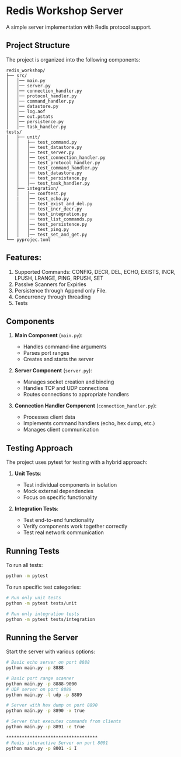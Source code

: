 # Redis Workshop Server

A simple server implementation with Redis protocol support.

## Project Structure

The project is organized into the following components:

```
redis_workshop/
├── src/
│   │── main.py              
│   │── server.py            
│   │── connection_handler.py
│   │── protocol_handler.py  
│   │── command_handler.py
│   │── datastore.py
│   │── log.aof
│   │── out.pstats
│   │── persistence.py
│   │── task_handler.py
tests/                  
│   ├── unit/               
│   │   ├── test_command.py
│   │   │── test_datastore.py
│   │   │── test_server.py
│   │   │── test_connection_handler.py
│   │   │── test_protocol_handler.py
│   │   │── test_command_handler.py
│   │   │── test_datastore.py
│   │   │── test_persistance.py
│   │   │── test_task_handler.py
│   ├── integration/
│   │   │── conftest.py
│   |   │── test_echo.py
│   │   │── test_exist_and_del.py
│   │   │── test_incr_decr.py
│   │   │── test_integration.py
│   │   │── test_list_commands.py
│   │   │── test_persistence.py
│   │   │── test_ping.py
│   │   │── test_set_and_get.py
└── pyprojec.toml

```
## Features:
1.  Supported Commands: CONFIG, DECR, DEL, ECHO, EXISTS, INCR, LPUSH, LRANGE, PING, RPUSH, SET
2. Passive Scanners for Expiries
3. Persistence through Append only File.
4. Concurrency through threading
5. Tests


## Components

1. **Main Component** (`main.py`):
   - Handles command-line arguments
   - Parses port ranges
   - Creates and starts the server

2. **Server Component** (`server.py`):
   - Manages socket creation and binding
   - Handles TCP and UDP connections
   - Routes connections to appropriate handlers

3. **Connection Handler Component** (`connection_handler.py`):
   - Processes client data
   - Implements command handlers (echo, hex dump, etc.)
   - Manages client communication

## Testing Approach

The project uses pytest for testing with a hybrid approach:

1. **Unit Tests**:
   - Test individual components in isolation
   - Mock external dependencies
   - Focus on specific functionality

2. **Integration Tests**:
   - Test end-to-end functionality
   - Verify components work together correctly
   - Test real network communication

## Running Tests

To run all tests:

```bash
python -m pytest
```

To run specific test categories:

```bash
# Run only unit tests
python -m pytest tests/unit

# Run only integration tests
python -m pytest tests/integration

```

## Running the Server

Start the server with various options:

```bash
# Basic echo server on port 8888
python main.py -p 8888

# Basic port range scanner
python main.py -p 8888-9000
# UDP server on port 8889
python main.py -l udp -p 8889

# Server with hex dump on port 8890
python main.py -p 8890 -x true

# Server that executes commands from clients
python main.py -p 8891 -e true

***********************************
# Redis interactive Server on port 8001
python main.py -p 8001 -i I

```
